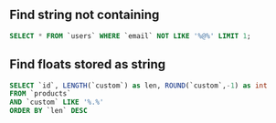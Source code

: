 ## Find string not containing

```sql
SELECT * FROM `users` WHERE `email` NOT LIKE '%@%' LIMIT 1;
```

## Find floats stored as string

```sql
SELECT `id`, LENGTH(`custom`) as len, ROUND(`custom`,-1) as int
FROM `products`
AND `custom` LIKE '%.%'
ORDER BY `len` DESC
```